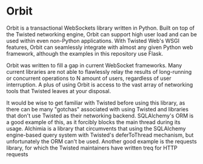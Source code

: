 # Orbit

Orbit is a transactional WebSockets library written in Python. Built on top of the Twisted networking engine, Orbit can support high user load and can be used within even non-Python applications. With Twisted Web's WSGI features, Orbit can seamlessly integrate with almost any given Python web framework, although the examples in this repository use Flask.

Orbit was written to fill a gap in current WebSocket frameworks. Many current libraries are not able to flawlessly relay the results of long-running or concurrent operations to N amount of users, regardless of user interruption. A plus of using Orbit is access to the vast array of networking tools that Twisted leaves at your disposal.  
  
It would be wise to get familiar with Twisted before using this library, as there can be many "gotchas" associated with using Twisted and libraries that don't use Twisted as their networking backend. SQLAlchemy's ORM is a good example of this, as it forcibly blocks the main thread during its usage. Alchimia is a library that circumvents that using the SQLAlchemy engine-based query system with Twisted's deferToThread mechanism, but unfortunately the ORM can't be used. Another good example is the requests library, for which the Twisted maintainers have written treq for HTTP requests